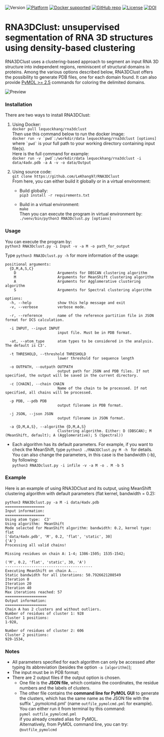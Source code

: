 ![Version](https://img.shields.io/badge/Version-1.0.0-blue)
[![Platform](https://img.shields.io/badge/Platform-Linux-blueviolet)](https://evryrna.ibisc.univ-evry.fr/evryrna/RNA3DClust/home)
[![Docker supported](https://img.shields.io/badge/Docker-Supported-brightgreen)](https://github.com/LeKhang97/RNA3DClust/blob/main/Dockerfile)
[![GitHub repo](https://img.shields.io/badge/Repo-GitHub-white.svg)](https://github.com/LeKhang97/RNA3DClust/tree/main)
[![License](https://img.shields.io/badge/License-MIT-informational.svg)](https://github.com/LeKhang97/RNA3DClust/blob/main/LICENSE)
[![DOI](https://img.shields.io/badge/DOI-10.1101%2F2025.01.12.632579-yellow)](https://doi.org/10.1101/2025.01.12.632579)

# RNA3DClust: unsupervised segmentation of RNA 3D structures using density-based clustering
RNA3DClust uses a clustering-based approach to segment an input RNA 3D structure into independent regions, reminiscent of structural domains in proteins. Among the various options described below, RNA3DClust offers the possibility to generate PDB files, one for each domain found. It can also provide [PyMOL >= 2.5](https://www.pymol.org/) commands for coloring the delimited domains.

![Preview](https://evryrna2.ibisc.univ-evry.fr/RNA3DClust.png)

### Installation
There are two ways to install RNA3DClust:

1. Using Docker:  
```docker pull lequockhang/rna3dclust ```  
Then use this command below to run the docker image:  
```docker run -v `pwd`:/workdir/data lequockhang/rna3dclust [options] ```  
where `` `pwd` `` is your full path to your working directory containing input file(s).  
Here is the full command for example:  
```docker run -v `pwd`:/workdir/data lequockhang/rna3dclust -i data/4adv.pdb -a A -v -o data/Output```

3. Using source code:  
```git clone https://github.com/LeKhang97/RNA3DClust```  
From here, you can either build it globally or in a virtual environment:

    * Build globally:  
    ```pip3 install -r requirements.txt```

    * Build in a virtual environment:  
    ```make```  
    Then you can execute the program in virtual environment by:  
    ```./venv/bin/python3 RNA3Dclust.py [options]```

### Usage
You can execute the program by:<br/>
```python3 RNA3Dclust.py -i Input -v -a M -o path_for_output ```

Type ```python3 RNA3Dclust.py -h``` for more information of the usage:
```
positional arguments:
  {D,M,A,S,C}
    D                   Arguments for DBSCAN clustering algorithm
    M                   Arguments for MeanShift clustering algorithm
    A                   Arguments for Agglomerative clustering algorithm
    S                   Arguments for Spectral clustering algorithm

options:
  -h, --help            show this help message and exit
  -v, --verbose         verbose mode.

  -r, --reference       name of the reference partition file in JSON format for DCS calculation.

  -i INPUT, --input INPUT
                        input file. Must be in PDB format.

  -at, --atom_type      atom types to be considered in the analysis. The default is C3'.

  -t THRESHOLD, --threshold THRESHOLD
                        lower threshold for sequence length

  -o OUTPATH, --outpath OUTPATH
                        output path for JSON and PDB files. If not specified, the output will be saved in the current directory.

  -c [CHAIN], --chain CHAIN
                        Name of the chain to be processed. If not specified, all chains will be processed.

  -p PDB, --pdb PDB
                        output filename in PDB format.

  -j JSON, --json JSON
                        output filename in JSON format.

  -a {D,M,A,S}, --algorithm {D,M,A,S}
                        Clustering algorithm. Either: D (DBSCAN); M (MeanShift, default); A (Agglomerative); S (Spectral))
```

- Each algorithm has its default parameters. For example, if you want to check the MeanShift, type ```python3 ./RNA3DClust.py M -h ``` for details. You can also change the parameters, in this case is the bandwidth (-b), by following: <br>
```python3 RNA3Dclust.py -i infile -v -a M -o . M -b 5```

### Example
Here is an example of using RNA3DClust and its output, using MeanShift clustering algorithm with default parameters (flat kernel, bandwidth = 0.2):
```
python3 RNA3Dclust.py -a M -i data/4adv.pdb
==================
Input information:
==================
Using atom type:  C3'
Using algorithm:  MeanShift
Mode selected for MeanShift algorithm: bandwidth: 0.2, kernel type: flat
['data/4adv.pdb', 'M', 0.2, 'flat', 'static', 30]
{'A'}
Processing all valid chains!

Missing residues on chain A: 1-4; 1386-1505; 1535-1542; 

('M', 0.2, 'flat', 'static', 30, 'A')
----------------------------------------
Executing MeanShift on chain A...
Static bandwidth for all iterations: 50.7926621208549
Iteration 0
Iteration 20
Iteration 40
Max iterations reached: 57
===================
Output information:
===================
Chain A has 2 clusters and without outliers.
Number of residues of cluster 1: 928
Cluster 1 positions:
1-928, 

Number of residues of cluster 2: 606
Cluster 2 positions:
929-1534, 

```
### Notes
- All parameters specified for each algorithm can only be accessed after typing its abbreviation (besides the option `-a [algorithm]`);
- The input must be in PDB format;
- There are 2 output files if the output option is chosen.
   - One file is the **JSON file**, which contains the coordinates, the residue numbers and the labels of clusters.
   - The other file contains the **command line for PyMOL GUI** to generate the clusters, which has the same name as the JSON file with the suffix '_pymolcmd.pml' (name ```outfile_pymolcmd.pml``` for example).  
     You can either run it from terminal by this command:  
`pymol outfile_pymolcmd.pml`  
if you already created alias for PyMOL.  
Alternatively, from PyMOL command line, you can try:  
```@outfile_pymolcmd ```
